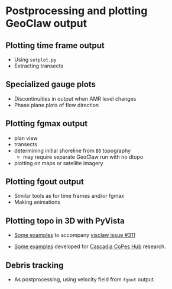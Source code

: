 # Postprocessing and plotting GeoClaw output

## Plotting time frame output

- Using `setplot.py`
- Extracting transects

## Specialized gauge plots

- Discontinuities in output when AMR level changes
- Phase plane plots of flow direction

## Plotting fgmax output

- plan view
- transects
- determining initial shoreline from `B0` topography
  - may require separate GeoClaw run with no dtopo
- plotting on maps or satellite imagery

## Plotting fgout output

- Similar tools as for time frames and/or fgmax
- Making animations

## Plotting topo in 3D with PyVista

- [Some examples](https://depts.washington.edu/clawpack/dev_pyvista/)
  to accompany
  [visclaw issue #311](https://github.com/clawpack/visclaw/issues/311)

- [Some examples](https://depts.washington.edu/ptha/CopesHubTsunamis/vis3d/)
  developed for [Cascadia CoPes Hub](https://cascadiacopeshub.org/)
  research.

## Debris tracking

- As postprocessing, using velocity field from `fgout` output.

